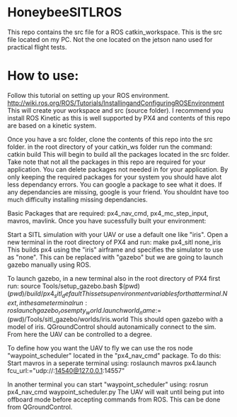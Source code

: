 # HoneybeeSITLROS
This repo contains the src file for a ROS catkin_workspace. This is the src file located on my PC. Not the one located on the jetson nano used for practical flight tests.


# How to use:
Follow this tutorial on setting up your ROS environment. http://wiki.ros.org/ROS/Tutorials/InstallingandConfiguringROSEnvironment
This will create your workspace and src (source folder).
I recommend you install ROS Kinetic as this is well supported by PX4 and contents of this repo are based on a kinetic system.

Once you have a src folder, clone the contents of this repo into the src folder.
in the root directory of your catkin_ws folder run the command: catkin build
This will begin to build all the packages located in the src folder. 
Take note that not all the packages in this repo are required for your application. You can delete packages not needed in for your application. By only keeping the required packages for your system you should have alot less dependancy errors. You can google a package to see what it does. 
If any dependancies are missing, google is your friend. You shouldnt have too much difficulty installing missing dependancies. 

Basic Packages that are required: px4_nav_cmd, px4_mc_step_input, mavros, mavlink.
Once you have sucessfully built your environment:

Start a SITL simulation with your UAV or use a default one like "iris". Open a new terminal in the root directory of PX4 and run: make px4_sitl none_iris
This builds px4 using the "iris" airframe and specifies the simulator to use as "none". This can be replaced with "gazebo" but we are going to launch gazebo manually using ROS. 

To launch gazebo, in a new terminal also in the root directory of PX4 first run: source Tools/setup_gazebo.bash $(pwd) $(pwd)/build/px4_sitl_default
This sets up environment variables for that terminal. Next, in the same terminal run: roslaunch gazebo_ros empty_world.launch world_name:=$(pwd)/Tools/sitl_gazebo/worlds/iris.world
This should open gazebo with a model of iris. QGroundControl should autonamically connect to the sim. From here the UAV can be controlled to a degree.

To define how you want the UAV to fly we can use the ros node "waypoint_scheduler" located in the "px4_nav_cmd" package. To do this:
Start mavros in a seperate terminal using: roslaunch mavros px4.launch fcu_url:="udp://:14540@127.0.0.1:14557"

In another terminal you can start "waypoint_scheduler" using: rosrun px4_nav_cmd waypoint_scheduler.py
The UAV will wait until being put into offboard mode before accepting commands from ROS.
This can be done from QGroundControl.



